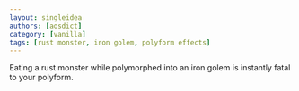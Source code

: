 ```yaml
---
layout: singleidea
authors: [aosdict]
category: [vanilla]
tags: [rust monster, iron golem, polyform effects]
---
```

Eating a rust monster while polymorphed into an iron golem is instantly fatal to your polyform.
